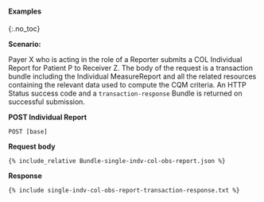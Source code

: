 #### Examples
{:.no_toc}

**Scenario:**

Payer X who is acting in the role of a Reporter submits a COL Individual Report for Patient P to Receiver Z.  The body of the request is a transaction bundle including the Individual MeasureReport and all the related resources containing the relevant data used to compute the CQM criteria.   An HTTP Status success code and a `transaction-response` Bundle is returned on successful submission.

**POST Individual Report**

`POST [base]`

**Request body**

~~~
{% include_relative Bundle-single-indv-col-obs-report.json %}
~~~

**Response**

~~~
{% include single-indv-col-obs-report-transaction-response.txt %}
~~~
